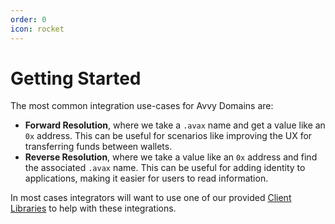 ```yaml
---
order: 0
icon: rocket
---
```


# Getting Started

The most common integration use-cases for Avvy Domains are:

- **Forward Resolution**, where we take a `.avax` name and get a value like an `0x` address. This can be useful for scenarios like improving the UX for transferring funds between wallets.
- **Reverse Resolution**, where we take a value like an `0x` address and find the associated `.avax` name. This can be useful for adding identity to applications, making it easier for users to read information.

In most cases integrators will want to use one of our provided [Client Libraries](/libraries/clients/) to help with these integrations. 


